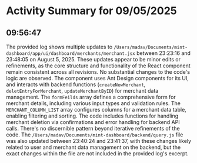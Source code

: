 # Activity Summary for 09/05/2025

## 09:56:47
The provided log shows multiple updates to `/Users/madav/Documents/mint-dashboard/app/ui/dashboard/merchants/merchant.jsx` between 23:23:16 and 23:48:05 on August 5, 2025.  These updates appear to be minor edits or refinements, as the core structure and functionality of the React component remain consistent across all revisions. No substantial changes to the code's logic are observed.  The component uses Ant Design components for its UI, and interacts with backend functions (`createNewMerchant`, `deletEntryForMerchant`, `updateMerchantByID`) for merchant data management. The `formFeilds` array defines a comprehensive form for merchant details, including various input types and validation rules. The `MERCHANT_COLUMN_LIST` array configures columns for a merchant data table, enabling filtering and sorting.  The code includes functions for handling merchant deletion via confirmations and error handling for backend API calls.  There's no discernible pattern beyond iterative refinements of the code.  The `/Users/madav/Documents/mint-dashboard/backend/query.js` file was also updated between 23:40:24 and 23:41:37, with these changes likely related to user and merchant data management on the backend,  but the exact changes within the file are not included in the provided log's excerpt.
